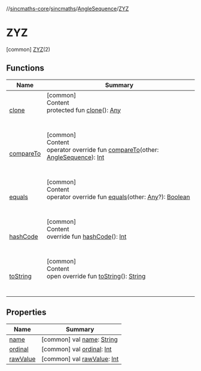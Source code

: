 //[sincmaths-core](../../../../index.md)/[sincmaths](../../index.md)/[AngleSequence](../index.md)/[ZYZ](index.md)



# ZYZ  
 [common] [ZYZ](index.md)(2)  
   


## Functions  
  
|  Name |  Summary | 
|---|---|
| <a name="kotlin/Enum/clone/#/PointingToDeclaration/"></a>[clone](../-x-y-z/index.md#%5Bkotlin%2FEnum%2Fclone%2F%23%2FPointingToDeclaration%2F%5D%2FFunctions%2F402989535)| <a name="kotlin/Enum/clone/#/PointingToDeclaration/"></a>[common]  <br>Content  <br>protected fun [clone](../-x-y-z/index.md#%5Bkotlin%2FEnum%2Fclone%2F%23%2FPointingToDeclaration%2F%5D%2FFunctions%2F402989535)(): [Any](https://kotlinlang.org/api/latest/jvm/stdlib/kotlin/-any/index.html)  <br><br><br>|
| <a name="kotlin/Enum/compareTo/#sincmaths.AngleSequence/PointingToDeclaration/"></a>[compareTo](../-x-y-z/index.md#%5Bkotlin%2FEnum%2FcompareTo%2F%23sincmaths.AngleSequence%2FPointingToDeclaration%2F%5D%2FFunctions%2F402989535)| <a name="kotlin/Enum/compareTo/#sincmaths.AngleSequence/PointingToDeclaration/"></a>[common]  <br>Content  <br>operator override fun [compareTo](../-x-y-z/index.md#%5Bkotlin%2FEnum%2FcompareTo%2F%23sincmaths.AngleSequence%2FPointingToDeclaration%2F%5D%2FFunctions%2F402989535)(other: [AngleSequence](../index.md)): [Int](https://kotlinlang.org/api/latest/jvm/stdlib/kotlin/-int/index.html)  <br><br><br>|
| <a name="kotlin/Enum/equals/#kotlin.Any?/PointingToDeclaration/"></a>[equals](../-x-y-z/index.md#%5Bkotlin%2FEnum%2Fequals%2F%23kotlin.Any%3F%2FPointingToDeclaration%2F%5D%2FFunctions%2F402989535)| <a name="kotlin/Enum/equals/#kotlin.Any?/PointingToDeclaration/"></a>[common]  <br>Content  <br>operator override fun [equals](../-x-y-z/index.md#%5Bkotlin%2FEnum%2Fequals%2F%23kotlin.Any%3F%2FPointingToDeclaration%2F%5D%2FFunctions%2F402989535)(other: [Any](https://kotlinlang.org/api/latest/jvm/stdlib/kotlin/-any/index.html)?): [Boolean](https://kotlinlang.org/api/latest/jvm/stdlib/kotlin/-boolean/index.html)  <br><br><br>|
| <a name="kotlin/Enum/hashCode/#/PointingToDeclaration/"></a>[hashCode](../-x-y-z/index.md#%5Bkotlin%2FEnum%2FhashCode%2F%23%2FPointingToDeclaration%2F%5D%2FFunctions%2F402989535)| <a name="kotlin/Enum/hashCode/#/PointingToDeclaration/"></a>[common]  <br>Content  <br>override fun [hashCode](../-x-y-z/index.md#%5Bkotlin%2FEnum%2FhashCode%2F%23%2FPointingToDeclaration%2F%5D%2FFunctions%2F402989535)(): [Int](https://kotlinlang.org/api/latest/jvm/stdlib/kotlin/-int/index.html)  <br><br><br>|
| <a name="kotlin/Enum/toString/#/PointingToDeclaration/"></a>[toString](../-x-y-z/index.md#%5Bkotlin%2FEnum%2FtoString%2F%23%2FPointingToDeclaration%2F%5D%2FFunctions%2F402989535)| <a name="kotlin/Enum/toString/#/PointingToDeclaration/"></a>[common]  <br>Content  <br>open override fun [toString](../-x-y-z/index.md#%5Bkotlin%2FEnum%2FtoString%2F%23%2FPointingToDeclaration%2F%5D%2FFunctions%2F402989535)(): [String](https://kotlinlang.org/api/latest/jvm/stdlib/kotlin/-string/index.html)  <br><br><br>|


## Properties  
  
|  Name |  Summary | 
|---|---|
| <a name="sincmaths/AngleSequence.ZYZ/name/#/PointingToDeclaration/"></a>[name](name.md)| <a name="sincmaths/AngleSequence.ZYZ/name/#/PointingToDeclaration/"></a> [common] val [name](name.md): [String](https://kotlinlang.org/api/latest/jvm/stdlib/kotlin/-string/index.html)   <br>|
| <a name="sincmaths/AngleSequence.ZYZ/ordinal/#/PointingToDeclaration/"></a>[ordinal](ordinal.md)| <a name="sincmaths/AngleSequence.ZYZ/ordinal/#/PointingToDeclaration/"></a> [common] val [ordinal](ordinal.md): [Int](https://kotlinlang.org/api/latest/jvm/stdlib/kotlin/-int/index.html)   <br>|
| <a name="sincmaths/AngleSequence.ZYZ/rawValue/#/PointingToDeclaration/"></a>[rawValue](raw-value.md)| <a name="sincmaths/AngleSequence.ZYZ/rawValue/#/PointingToDeclaration/"></a> [common] val [rawValue](raw-value.md): [Int](https://kotlinlang.org/api/latest/jvm/stdlib/kotlin/-int/index.html)   <br>|

